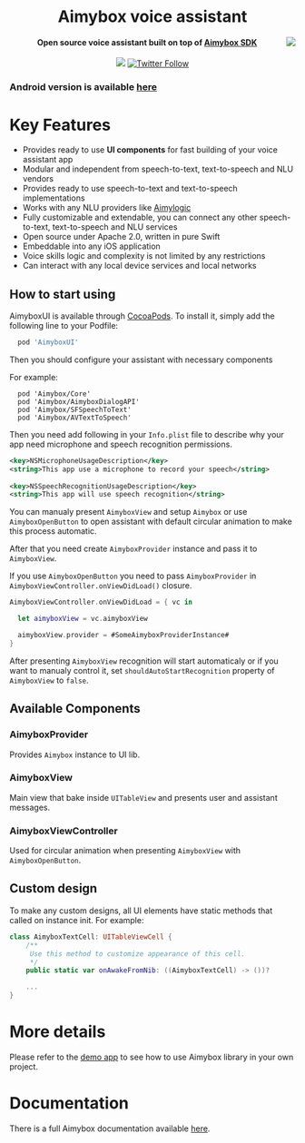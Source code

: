 <h1 align="center">Aimybox voice assistant</h1>
<a href="https://aimybox.com"><img src="https://i.imgur.com/qyCxMmO.gif" align="right"></a>

<h4 align="center">Open source voice assistant built on top of <a href="https://github.com/just-ai/aimybox-ios-sdk">Aimybox SDK</a></h4>

<p align="center">
    <a href="https://gitter.im/aimybox/community"><img src="https://badges.gitter.im/amitmerchant1990/electron-markdownify.svg"></a>
    <a href="https://twitter.com/intent/follow?screen_name=aimybox"><img alt="Twitter Follow" src="https://img.shields.io/twitter/follow/aimybox.svg?label=Follow%20on%20Twitter&style=popout"></a>
  
### Android version is available [here](https://github.com/just-ai/aimybox-android-assistant)


# Key Features

* Provides ready to use **UI components** for fast building of your voice assistant app
* Modular and independent from speech-to-text, text-to-speech and NLU vendors
* Provides ready to use speech-to-text and text-to-speech implementations
* Works with any NLU providers like [Aimylogic](https://help.aimybox.com/en/article/aimylogic-webhook-5quhb1/)
* Fully customizable and extendable, you can connect any other speech-to-text, text-to-speech and NLU services
* Open source under Apache 2.0, written in pure Swift
* Embeddable into any iOS application
* Voice skills logic and complexity is not limited by any restrictions
* Can interact with any local device services and local networks

## How to start using

AimyboxUI is available through [CocoaPods](https://cocoapods.org). To install
it, simply add the following line to your Podfile:

```ruby
  pod 'AimyboxUI'
```

Then you should configure your assistant with necessary components

For example:
```
  pod 'Aimybox/Core'
  pod 'Aimybox/AimyboxDialogAPI'
  pod 'Aimybox/SFSpeechToText'
  pod 'Aimybox/AVTextToSpeech'
```


Then you need add following in your `Info.plist` file to describe why your app need microphone and speech recognition permissions.

```xml
<key>NSMicrophoneUsageDescription</key>
<string>This app use a microphone to record your speech</string>
  
<key>NSSpeechRecognitionUsageDescription</key>
<string>This app will use speech recognition</string>
```

You can manualy present `AimyboxView` and setup `Aimybox` or use `AimyboxOpenButton` to open assistant with default circular animation to make this process automatic.

After that you need create `AimyboxProvider` instance and pass it to `AimyboxView`.

If you use `AimyboxOpenButton` you need to pass `AimyboxProvider` in `AimyboxViewController.onViewDidLoad()` closure.
```swift  
AimyboxViewController.onViewDidLoad = { vc in

  let aimyboxView = vc.aimyboxView

  aimyboxView.provider = #SomeAimyboxProviderInstance#
}
```

After presenting `AimyboxView` recognition will start automaticaly or if you want to manualy control it, set `shouldAutoStartRecognition` property of `AimyboxView` to `false`.


## Available Components
### AimyboxProvider

Provides `Aimybox` instance to UI lib.

### AimyboxView

Main view that bake inside `UITableView` and presents user and assistant messages.

### AimyboxViewController

Used for circular animation when presenting `AimyboxView` with `AimyboxOpenButton`.

## Custom design

To make any custom designs, all UI elements have static methods that called on instance init.
For example:

```swift
class AimyboxTextCell: UITableViewCell {
    /**
     Use this method to customize appearance of this cell.
     */
    public static var onAwakeFromNib: ((AimyboxTextCell) -> ())?

    ...    
}
```

# More details

Please refer to the [demo app](https://github.com/just-ai/aimybox-ios-assistant/tree/master/ExampleApp) to see how to use Aimybox library in your own project.

# Documentation

There is a full Aimybox documentation available [here](https://help.aimybox.com).
